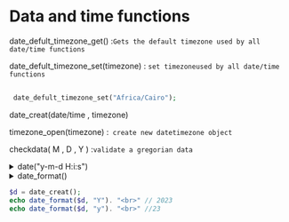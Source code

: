 # Data and time functions

date_defult_timezone_get() :` Gets the default timezone used by all date/time functions `

 date_defult_timezone_set(timezone) : ` set timezoneused by all date/time functions `
 ```php

  date_defult_timezone_set("Africa/Cairo");

```

 date_creat(date/time , timezone)

 timezone_open(timezone) :` create new datetimezone object`

 checkdata( M , D , Y ) :`validate a gregorian data`


 <details>
<summary> date("y-m-d  H:i:s") </summary>
 y => year

 m => month

 d => day

 H => hour

 i => minute
 
 s => second

 </details>


 <details>
<summary> date_format() </summary>
 "year"

 Y => four digites

 y => two digites

 ---
 "month"

 M => 06-2

 m => text in 3 letters 

 F => full text 

 t => number of days in this month
 
 ---
 "day"

 d =>day of month 1-31

 j => day without zero 

 D => text in 3 letters

 I => full text 

 Z => day of the year 0-365

 S => st ,rd suffix for day of the month

 ---
 "time"

 a => small am/pm

 A => capital am/pm

 ---
 "hour"

 g => 1-12

 G => 0-23

 h => 01-12

 H => 00-23

 ---
 "minutes , seconds ,micro"

 i => 00-59

 s => 00 -59

 u => microseconds

 </details>

 ```php
 $d = date_creat();
 echo date_format($d, "Y"). "<br>" // 2023
 echo date_format($d, "y"). "<br>" //23

 ```







